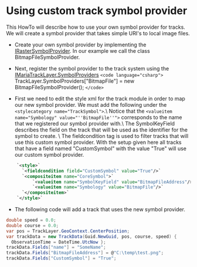 # Using custom track symbol provider

This HowTo will describe how to use your own symbol provider for tracks. We will create a symbol provider that takes simple URI's to local image files.

*  Create your own symbol provider by implementing the [IRasterSymbolProvider](http://support.teleplanglobe.com/MariaGDKDoc/?topic=html/93379128-02b4-3153-4ccf-f546e583fef0.htm). In our example we call the class BitmapFileSymbolProvider.

*  Next, register the symbol provider to the track system using the [IMariaTrackLayer.SymbolProviders](http://support.teleplanglobe.com/MariaGDKDoc/?topic=html/83d97691-8c24-54e8-4ae9-97b17ba38506.htm)
`<code language="csharp">`
TrackLayer.SymbolProviders["BitmapFile"] = new BitmapFileSymbolProvider();
`</code>`

*  First we need to edit the style xml for the track module in order to map our new symbol provider. We must add the following under the `<stylecategory name="TrackSymbol">`.\\ Notice that the `<valueitem name="Symbology" value="''BitmapFile''">` corresponds to the name that we registered our symbol provider with.\\ The SymbolKeyField describes the field on the track that will be used as the identifier for the symbol to create. \\ The fieldcondition tag is used to filter tracks that will use this custom symbol provider. With the setup given here all tracks that have a field named "CustomSymbol" with the value "True" will use our custom symbol provider.

```xml
    `<style>`
      `<fieldcondition field="CustomSymbol" value="True"/>`
      `<compositeitem name="CoreSymbol">`
          `<valueitem name="SymbolKeyField" value="BitmapFileAddress"/>`
          `<valueitem name="Symbology" value="BitmapFile"/>`
      `</compositeitem>`
    `</style>`
```

   * The following code will add a track that uses the new symbol provider.

```csharp
double speed = 0.0;
double course = 0.0;
var pos = TrackLayer.GeoContext.CenterPosition;
var trackData = new TrackData(Guid.NewGuid, pos, course, speed) {
  ObservationTime = DateTime.UtcNow };
trackData.Fields["name"] = "SomeName";
trackData.Fields["BitmapFileAddress"] = @"C:\temp\test.png";
trackData.Fields["CustomSymbol"] = "True";
```
 
